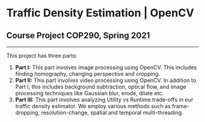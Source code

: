 # Traffic Density Estimation | OpenCV

## Course Project COP290, Spring 2021

---

This project has three parts:

1. **Part I:** This part involves image processing using OpenCV. This includes finding homography, changing perspective and cropping. 
2. **Part II:** This part involves video processing using OpenCV. In addition to Part I, this includes background subtraction, optical flow, and image processing techniques like Gaussian blur, erode, dilate etc. 
3. **Part III:** This part involves analyzing Utility vs Runtime trade-offs in our traffic density estimator. We employ various methods such as frame-dropping, resolution-change, spatial and temporal multi-threading.
